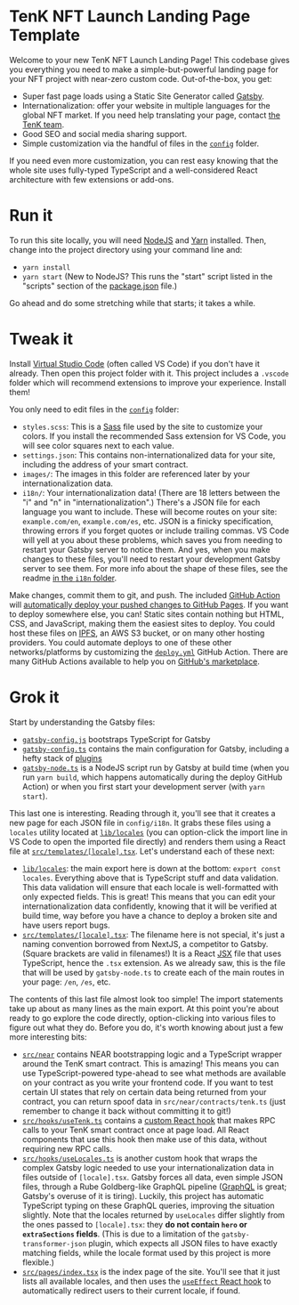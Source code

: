 # TenK NFT Launch Landing Page Template

Welcome to your new TenK NFT Launch Landing Page! This codebase gives you everything you need to make a simple-but-powerful landing page for your NFT project with near-zero custom code. Out-of-the-box, you get:

- Super fast page loads using a Static Site Generator called [Gatsby].
- Internationalization: offer your website in multiple languages for the global NFT market. If you need help translating your page, contact [the TenK team][tenk].
- Good SEO and social media sharing support.
- Simple customization via the handful of files in the [`config`](./config/) folder.

If you need even more customization, you can rest easy knowing that the whole site uses fully-typed TypeScript and a well-considered React architecture with few extensions or add-ons.

[gatsby]: https://www.gatsbyjs.com
[tenk]: https://tenkbay.com/

# Run it

To run this site locally, you will need [NodeJS] and [Yarn] installed. Then, change into the project directory using your command line and:

- `yarn install`
- `yarn start` (New to NodeJS? This runs the "start" script listed in the "scripts" section of the [package.json](./package.json) file.)

Go ahead and do some stretching while that starts; it takes a while.

# Tweak it

Install [Virtual Studio Code][vscode] (often called VS Code) if you don't have it already. Then open this project folder with it. This project includes a `.vscode` folder which will recommend extensions to improve your experience. Install them!

You only need to edit files in the [`config`](./config/) folder:

- `styles.scss`: This is a [Sass] file used by the site to customize your colors. If you install the recommended Sass extension for VS Code, you will see color squares next to each value.
- `settings.json`: This contains non-internationalized data for your site, including the address of your smart contract.
- `images/`: The images in this folder are referenced later by your internationalization data.
- `i18n/`: Your internationalization data! (There are 18 letters between the "i" and "n" in "internationalization".) There's a JSON file for each language you want to include. These will become routes on your site: `example.com/en`, `example.com/es`, etc. JSON is a finicky specification, throwing errors if you forget quotes or include trailing commas. VS Code will yell at you about these problems, which saves you from needing to restart your Gatsby server to notice them. And yes, when you make changes to these files, you'll need to restart your development Gatsby server to see them. For more info about the shape of these files, see the readme [in the `i18n` folder](./config/i18n/).

Make changes, commit them to git, and push. The included [GitHub Action] will [automatically deploy your pushed changes to GitHub Pages](./.github/workflows/deploy.yml). If you want to deploy somewhere else, you can! Static sites contain nothing but HTML, CSS, and JavaScript, making them the easiest sites to deploy. You could host these files on [IPFS], an AWS S3 bucket, or on many other hosting providers. You could automate deploys to one of these other networks/platforms by customizing the [`deploy.yml`](./.github/workflows/deploy.yml) GitHub Action. There are many GitHub Actions available to help you on [GitHub's marketplace](https://github.com/marketplace?category=deployment&type=actions).

[nodejs]: https://nodejs.dev/learn/how-to-install-nodejs
[yarn]: https://yarnpkg.com/
[vscode]: https://code.visualstudio.com/
[sass]: https://sass-lang.com/
[ipfs]: https://ipfs.io/
[github action]: https://github.com/features/actions

# Grok it

Start by understanding the Gatsby files:

- [`gatsby-config.js`](./gatsby-config.js) bootstraps TypeScript for Gatsby
- [`gatsby-config.ts`](./gatsby-config.ts) contains the main configuration for Gatsby, including a hefty stack of [plugins](https://www.gatsbyjs.com/plugins)
- [`gatsby-node.ts`](./gatsby-node.ts) is a NodeJS script run by Gatsby at build time (when you run `yarn build`, which happens automatically during the deploy GitHub Action) or when you first start your development server (with `yarn start`).

This last one is interesting. Reading through it, you'll see that it creates a new page for each JSON file in `config/i18n`. It grabs these files using a `locales` utility located at [`lib/locales`](./lib/locales/index.ts) (you can option-click the import line in VS Code to open the imported file directly) and renders them using a React file at [`src/templates/[locale].tsx`](./src/templates/[locale].tsx). Let's understand each of these next:

- [`lib/locales`](./lib/locales/index.ts): the main export here is down at the bottom: `export const locales`. Everything above that is TypeScript stuff and data validation. This data validation will ensure that each locale is well-formatted with only expected fields. This is great! This means that you can edit your internationalization data confidently, knowing that it will be verified at build time, way before you have a chance to deploy a broken site and have users report bugs.
- [`src/templates/[locale].tsx`](./src/templates/[locale].tsx): The filename here is not special, it's just a naming convention borrowed from NextJS, a competitor to Gatsby. (Square brackets are valid in filenames!) It is a React [JSX](https://reactjs.org/docs/introducing-jsx.html) file that uses TypeScript, hence the `.tsx` extension. As we already saw, this is the file that will be used by `gatsby-node.ts` to create each of the main routes in your page: `/en`, `/es`, etc.

The contents of this last file almost look too simple! The import statements take up about as many lines as the main export. At this point you're about ready to go explore the code directly, option-clicking into various files to figure out what they do. Before you do, it's worth knowing about just a few more interesting bits:

- [`src/near`](./src/near/) contains NEAR bootstrapping logic and a TypeScript wrapper around the TenK smart contract. This is amazing! This means you can use TypeScript-powered type-ahead to see what methods are available on your contract as you write your frontend code. If you want to test certain UI states that rely on certain data being returned from your contract, you can return spoof data in `src/near/contracts/tenk.ts` (just remember to change it back without committing it to git!)
- [`src/hooks/useTenk.ts`](./src/hooks/useTenk.ts) contains a [custom React hook](https://reactjs.org/docs/hooks-custom.html) that makes RPC calls to your TenK smart contract once at page load. All React components that use this hook then make use of this data, without requiring new RPC calls.
- [`src/hooks/useLocales.ts`](./src/hooks/useLocales.ts) is another custom hook that wraps the complex Gatsby logic needed to use your internationalization data in files outside of `[locale].tsx`. Gatsby forces all data, even simple JSON files, through a Rube Goldberg-like GraphQL pipeline ([GraphQL](https://graphql.org/) is great; Gatsby's overuse of it is tiring). Luckily, this project has automatic TypeScript typing on these GraphQL queries, improving the situation slightly. Note that the locales returned by `useLocales` differ slightly from the ones passed to `[locale].tsx`: they **do not contain `hero` or `extraSections` fields**. (This is due to a limitation of the `gatsby-transformer-json` plugin, which expects all JSON files to have exactly matching fields, while the locale format used by this project is more flexible.)
- [`src/pages/index.tsx`](./src/pages/index.tsx) is the index page of the site. You'll see that it just lists all available locales, and then uses the [`useEffect` React hook](https://reactjs.org/docs/hooks-effect.html) to automatically redirect users to their current locale, if found.
